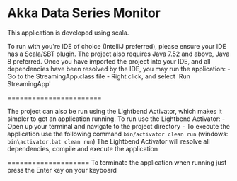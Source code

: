 Akka Data Series Monitor
======================================================

This application is developed using scala.

To run with you're IDE of choice (IntelliJ preferred), please ensure your IDE has a Scala/SBT plugin.
The project also requires Java 7.52 and above, Java 8 preferred.
Once you have imported the project into your IDE, and all dependencies have been resolved by the IDE, you may
run the application:
    - Go to the StreamingApp.class file
    - Right click, and select 'Run StreamingApp'

=======================

The project can also be run using the Lightbend Activator, which makes it simpler to get an application running.
To run use the Lightbend Activator:
    - Open up your terminal and navigate to the project directory
    - To execute the application use the following command `bin/activator clean run`
                                                            (windows: `bin\activator.bat clean run`)
The Lightbend Activator will resolve all dependencies, compile and execute the application

====================
To terminate the application when running just press the Enter key on your keyboard